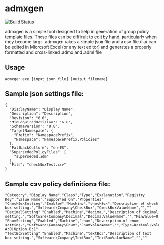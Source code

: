 # admxgen

[![Build Status](https://ci.appveyor.com/api/projects/status/github/FSLogix/admxgen?svg=true)](https://ci.appveyor.com/project/FSLogix/admxgen)

admxgen is a simple tool designed to help in generation of group policy template files. These files can be difficult to edit by hand, particularly when they become large. admxgen takes a simple json file and a csv file that can be edited in Microsoft Excel (or any text editor) and generates a properly formatted and cross-linked .admx and .adml file.

## Usage

`admxgen.exe [input_json_file] [output_filename]`

## Sample json settings file:

```
{
  "DisplayName": "Display Name",
  "Description": "Description",
  "Revision": "6.6",
  "MinRequiredRevision": "6.6",
  "SchemaVersion": "8.8",
  "TargetNamespace": {
    "Prefix": "NamespacePrefix",
    "Namespace": "NamespacePrefix.Policies"
  },
  "FallbackCulture": "en-US",
  "SupersededPolicyFiles": [
    "superseded.adm"
  ],
  "File": "checkBoxTest.csv"
}
```

## Sample csv policy definitions file:

```
"Category","Display Name","Class","Type","Explanation","Registry Key","Value Name","Supported On","Properties"
"CheckBoxSetting","Enabled","Machine","checkBox","Description of check box setting.","Software\Company\CheckBox","CheckBoxValueName","",""
"DecimalSetting","Enabled","Machine","decimal","Description of decimal setting.","Software\Company\Decimal","DecimalValueName","","MinValue=0;MaxValue=10"
"EnumSetting","Enabled","Machine","enum","Description of enum setting.","Software\Company\Enum","EnumValueName","","Type=Decimal;Values=Option A:0|Option B:1"
"TextBoxSetting","Enabled","Machine","textBox","Description of text box setting.","Software\Company\TextBox","TextBoxValueName","",""
```
